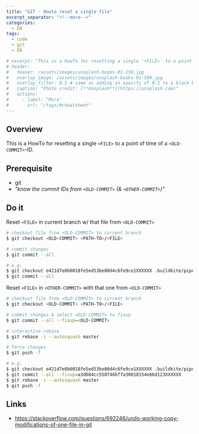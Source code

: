 ```yaml
---
title: "GIT - Howto reset a single file"
excerpt_separator: "<!--more-->"
categories:
  - EN
tags:
  - code
  - git
  - EN

# excerpt: "This is a HowTo for resetting a single `<FILE>` to a point of time of a `<OLD-COMMIT>`-ID."
# header:
#   teaser: /assets/images/unsplash-books-01-150.jpg
#   overlay_image: /assets/images/unsplash-books-01-500.jpg
#   overlay_filter: 0.5 # same as adding an opacity of 0.5 to a black background
#   caption: "Photo credit: [**Unsplash**](https://unsplash.com)"
#   actions:
#     - label: "More"
#       url: "/tags/#cheatsheet"
---
```

## Overview
This is a HowTo for resetting a single `<FILE>` to a point of time of a `<OLD-COMMIT>`-ID.

<!--more-->

## Prerequisite
* git
* _"know the commit IDs from `<OLD-COMMIT>` (& `<OTHER-COMMIT>`)"_

## Do it
Reset `<FILE>` in current branch w/ that file from `<OLD-COMMIT>`
```bash
# checkout file from <OLD-COMMIT> to current branch
$ git checkout <OLD-COMMIT> <PATH-TO>/<FILE>

# commit changes
$ git commit --all
```

```bash
# e.g.
$ git checkout e421d7e0b0018fe5ed53be80d4c6fe9ce1XXXXXX .buildkite/pipeline.yml
$ git commit --all
```

Reset `<FILE>` in `<OTHER-COMMIT>` with that one from `<OLD-COMMIT>`
```bash
# checkout file from <OLD-COMMIT> to current branch
$ git checkout <OLD-COMMIT> <PATH-TO>/<FILE>

# commit changes & select <OLD-COMMIT> to fixup
$ git commit --all --fixup=<OLD-COMMIT>

# interactive rebase
$ git rebase -i --autosquash master

# force changes
$ git push -f
```

```bash
# e.g.
$ git checkout e421d7e0b0018fe5ed53be80d4c6fe9ce1XXXXXX .buildkite/pipeline.yml
$ git commit --all --fixup=a3d684cc558f46bffa30018154e66d123XXXXXX
$ git rebase -i --autosquash master
$ git push -f
```



## Links
* https://stackoverflow.com/questions/692246/undo-working-copy-modifications-of-one-file-in-git